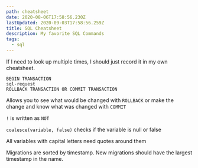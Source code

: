 ```yaml
---
path: cheatsheet
date: 2020-08-06T17:58:56.230Z
lastUpdated: 2020-09-03T17:58:56.259Z
title: SQL Cheatsheet
description: My favorite SQL Commands
tags:
  - sql
---
```


If I need to look up multiple times, I should just record it in my own cheatsheet.

```
BEGIN TRANSACTION
sql-request
ROLLBACK TRANSACTION OR COMMIT TRANSACTION
```

Allows you to see what would be changed with `ROLLBACK` or make the change and know what was changed with `COMMIT`

`!` is written as `NOT`

`coalesce(variable, false)` checks if the variable is null or false

All variables with capital letters need quotes around them

Migrations are sorted by timestamp. New migrations should have the largest timestamp in the name.
